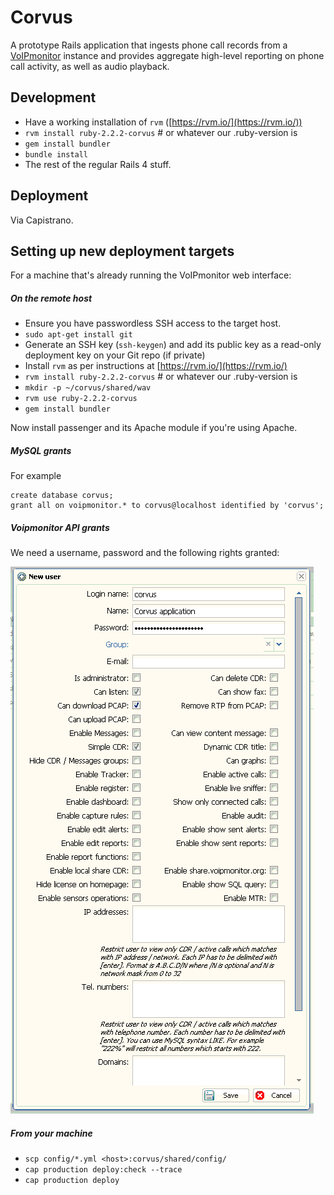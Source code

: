 # Corvus

A prototype Rails application that ingests phone call records from a [VoIPmonitor](http://www.voipmonitor.org/) instance and provides aggregate high-level reporting on phone call activity, as well as audio playback.

## Development

* Have a working installation of `rvm` ([https://rvm.io/](https://rvm.io/))
* `rvm install ruby-2.2.2-corvus` # or whatever our .ruby-version is
* `gem install bundler`
* `bundle install`
* The rest of the regular Rails 4 stuff.

## Deployment

Via Capistrano.

## Setting up new deployment targets

For a machine that's already running the VoIPmonitor web interface:

##### On the remote host

* Ensure you have passwordless SSH access to the target host.
* `sudo apt-get install git`
* Generate an SSH key (`ssh-keygen`) and add its public key as a read-only deployment key on your Git repo (if private)
* Install `rvm` as per instructions at [https://rvm.io/](https://rvm.io/)
* `rvm install ruby-2.2.2-corvus` # or whatever our .ruby-version is
* `mkdir -p ~/corvus/shared/wav`
* `rvm use ruby-2.2.2-corvus`
* `gem install bundler`

Now install passenger and its Apache module if you're using Apache.

##### MySQL grants

For example

```
create database corvus;
grant all on voipmonitor.* to corvus@localhost identified by 'corvus';
```

##### Voipmonitor API grants

We need a username, password and the following rights granted:

![VoIPmonitor grants](doc/voipmonitor-grants.png)

##### From your machine

* `scp config/*.yml <host>:corvus/shared/config/`
* `cap production deploy:check --trace`
* `cap production deploy`